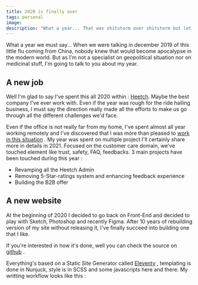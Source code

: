 ```yaml
---
title: 2020 is finally over
tags: personal
image: 
description: "What a year... That was shitstorm over shitstorm but let's be positive, there's some stuff that happened in my life that are good."
---
```




<p class="lead">What a year we must say... When we were talking in december 2019 of this little flu coming from China, nobody knew that would become apocalypse in the modern world. But as I'm not a specialist on geopolitical situation nor on medicinal stuff, I'm going to talk to you about my year.</p>

## A new job

Well I'm glad to say I've spent this all 2020 within : [Heetch](https://www.heetch.com/fr). Maybe the best company I've ever work with. Even if the year was rough for the ride hailing business, I must say the direction really made all the efforts to make us go through all the different challenges we'd face.

Even if the office is not really far from my home, I've spent almost all year working remotely and I've discovered that I was more than pleased to [work in this situation](https://julien-brionne.fr/posts/working-remotely-as-a-team/) . My year was spent on multiple project I'll certainly share more in details in 2021. Focused on the customer care domain, we've touched element like trust, safety, FAQ, feedbacks. 
3 main projects have been touched during this year : 

- Revamping all the Heetch Admin
- Removing 5-Star-ratings system and enhancing feedback experience
- Building the B2B offer



## A new website

At the beginning of 2020 I decided to go back on Front-End and decided to play with Sketch, Photoshop and recently Figma. After 10 years of rebuilding version of my site without releasing it, I've finally succeed into building one that I like. 

If you're interested in how it's done, well you can check the source on [github](https://github.com/Akashrine/jbr-11ty) .

Everything's based on a Static Site Generator called [Eleventy](https://www.11ty.dev/) , templating is done in Nunjuck, style is in SCSS and some javascripts here and there. My writting workflow looks like this : 



